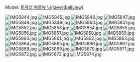 ﻿---
dddd: 2024-10-11 양시숲 동방프로젝트 야쿠모 유카리
nickname: 베르뷰
sns_type: x
sns_id: vertbellview
---

<a name="vertbellview"></a>
Model: <a href="https://x.com/vertbellview" target="_blank">트위터 베르뷰 님(@vertbellview)</a>

![IMG5844.jpg](/assets/img/2024/10-11/베르뷰/IMG5844.jpg)
![IMG5845.jpg](/assets/img/2024/10-11/베르뷰/IMG5845.jpg)
![IMG5846.jpg](/assets/img/2024/10-11/베르뷰/IMG5846.jpg)
![IMG5847.jpg](/assets/img/2024/10-11/베르뷰/IMG5847.jpg)
![IMG5848.jpg](/assets/img/2024/10-11/베르뷰/IMG5848.jpg)
![IMG5849.jpg](/assets/img/2024/10-11/베르뷰/IMG5849.jpg)
![IMG5850.jpg](/assets/img/2024/10-11/베르뷰/IMG5850.jpg)
![IMG5851.jpg](/assets/img/2024/10-11/베르뷰/IMG5851.jpg)
![IMG5852.jpg](/assets/img/2024/10-11/베르뷰/IMG5852.jpg)
![IMG5853.jpg](/assets/img/2024/10-11/베르뷰/IMG5853.jpg)
![IMG5854.jpg](/assets/img/2024/10-11/베르뷰/IMG5854.jpg)
![IMG5855.jpg](/assets/img/2024/10-11/베르뷰/IMG5855.jpg)
![IMG5856.jpg](/assets/img/2024/10-11/베르뷰/IMG5856.jpg)
![IMG5857.jpg](/assets/img/2024/10-11/베르뷰/IMG5857.jpg)
![IMG5858.jpg](/assets/img/2024/10-11/베르뷰/IMG5858.jpg)
![IMG5859.jpg](/assets/img/2024/10-11/베르뷰/IMG5859.jpg)
![IMG5860.jpg](/assets/img/2024/10-11/베르뷰/IMG5860.jpg)
![IMG5861.jpg](/assets/img/2024/10-11/베르뷰/IMG5861.jpg)
![IMG5862.jpg](/assets/img/2024/10-11/베르뷰/IMG5862.jpg)
![IMG5863.jpg](/assets/img/2024/10-11/베르뷰/IMG5863.jpg)
![IMG5864.jpg](/assets/img/2024/10-11/베르뷰/IMG5864.jpg)
![IMG5865.jpg](/assets/img/2024/10-11/베르뷰/IMG5865.jpg)
![IMG5866.jpg](/assets/img/2024/10-11/베르뷰/IMG5866.jpg)
![IMG5867.jpg](/assets/img/2024/10-11/베르뷰/IMG5867.jpg)
![IMG5868.jpg](/assets/img/2024/10-11/베르뷰/IMG5868.jpg)
![IMG5869.jpg](/assets/img/2024/10-11/베르뷰/IMG5869.jpg)
![IMG5870.jpg](/assets/img/2024/10-11/베르뷰/IMG5870.jpg)
![IMG5871.jpg](/assets/img/2024/10-11/베르뷰/IMG5871.jpg)
![IMG5872.jpg](/assets/img/2024/10-11/베르뷰/IMG5872.jpg)
![IMG5873.jpg](/assets/img/2024/10-11/베르뷰/IMG5873.jpg)
![IMG5874.jpg](/assets/img/2024/10-11/베르뷰/IMG5874.jpg)